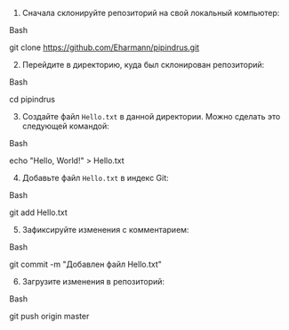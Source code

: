 1. Сначала склонируйте репозиторий на свой локальный компьютер:

Bash

git clone https://github.com/Eharmann/pipindrus.git

2. Перейдите в директорию, куда был склонирован репозиторий:

Bash

cd pipindrus

3. Создайте файл `Hello.txt` в данной директории. Можно сделать это следующей командой:

Bash

echo "Hello, World!" > Hello.txt

4. Добавьте файл `Hello.txt` в индекс Git:

Bash

git add Hello.txt

5. Зафиксируйте изменения с комментарием:

Bash

git commit -m "Добавлен файл Hello.txt"

6. Загрузите изменения в репозиторий:

Bash

git push origin master
